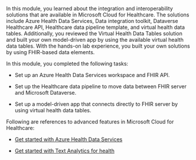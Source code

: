 In this module, you learned about the integration and interoperability solutions that are available in Microsoft Cloud for Healthcare. The solutions include Azure Health Data Services, Data integration toolkit, Dataverse Healthcare API, Healthcare data pipeline template, and virtual health data tables. Additionally, you reviewed the Virtual Health Data Tables solution and built your own model-driven app by using the available virtual health data tables. With the hands-on lab experience, you built your own solutions by using FHIR-based data elements.

In this module, you completed the following tasks:

-   Set up an Azure Health Data Services workspace and FHIR API.

-   Set up the Healthcare data pipeline to move data between FHIR server and Microsoft Dataverse.

-   Set up a model-driven app that connects directly to FHIR server by using virtual health data tables.


Following are references to advanced features in Microsoft Cloud for Healthcare:

- [Get started with Azure Health Data Services](/training/paths/azure-health-data-services/)

- [Get started with Text Analytics for health](/training/paths/get-started-text-analytics/)
